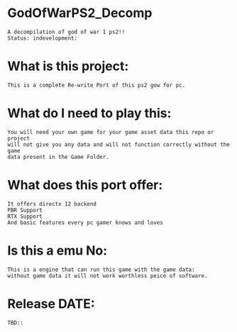 # GodOfWarPS2_Decomp
    A decompilation of god of war 1 ps2!!
    Status: indevelopment:
    
# What is this project:

    This is a complete Re-write Port of this ps2 gow for pc.
    
    
# What do I need to play this:

    You will need your own game for your game asset data this repo or project
    will not give you any data and will not function correctly without the game
    data present in the Game Folder.
    
# What does this port offer:

    It offers directx 12 backend
    PBR Support
    RTX Support
    And basic features every pc gamer knows and loves
    
# Is this a emu No:

    This is a engine that can run this game with the game data:
    without game data it will not work worthless peice of software.
    
# Release DATE: 

    TBD::
